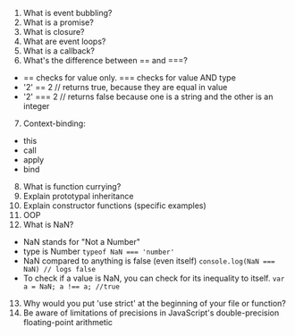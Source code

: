 1. What is event bubbling?
2. What is a promise?
3. What is closure?
4. What are event loops?
5. What is a callback?
6. What's the difference between == and ===?
  * == checks for value only. === checks for value AND type
  * '2' == 2 // returns true, because they are equal in value
  * '2' === 2 // returns false because one is a string and the other is an integer
7. Context-binding:
  - this
  - call
  - apply
  - bind
8. What is function currying?
9. Explain prototypal inheritance
10. Explain constructor functions (specific examples)
11. OOP
12. What is NaN?
  - NaN stands for "Not a Number"
  - type is Number `typeof NaN === 'number'`
  - NaN compared to anything is false (even itself) `console.log(NaN === NaN) // logs false`
  - To check if a value is NaN, you can check for its inequality to itself. `var a = NaN; a !== a; //true`
13. Why would you put 'use strict' at the beginning of your file or function?
14. Be aware of limitations of precisions in JavaScript's double-precision floating-point arithmetic

